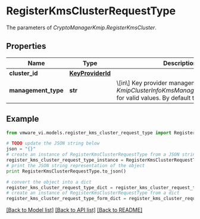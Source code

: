 # RegisterKmsClusterRequestType

The parameters of *CryptoManagerKmip.RegisterKmsCluster*. 

## Properties
Name | Type | Description | Notes
------------ | ------------- | ------------- | -------------
**cluster_id** | [**KeyProviderId**](KeyProviderId.md) |  | 
**management_type** | **str** | \\[in\\] Key provider management type See *KmipClusterInfoKmsManagementType_enum* for valid values. By default trustAuthority.  | [optional] 

## Example

```python
from vmware_vi.models.register_kms_cluster_request_type import RegisterKmsClusterRequestType

# TODO update the JSON string below
json = "{}"
# create an instance of RegisterKmsClusterRequestType from a JSON string
register_kms_cluster_request_type_instance = RegisterKmsClusterRequestType.from_json(json)
# print the JSON string representation of the object
print RegisterKmsClusterRequestType.to_json()

# convert the object into a dict
register_kms_cluster_request_type_dict = register_kms_cluster_request_type_instance.to_dict()
# create an instance of RegisterKmsClusterRequestType from a dict
register_kms_cluster_request_type_form_dict = register_kms_cluster_request_type.from_dict(register_kms_cluster_request_type_dict)
```
[[Back to Model list]](../README.md#documentation-for-models) [[Back to API list]](../README.md#documentation-for-api-endpoints) [[Back to README]](../README.md)


